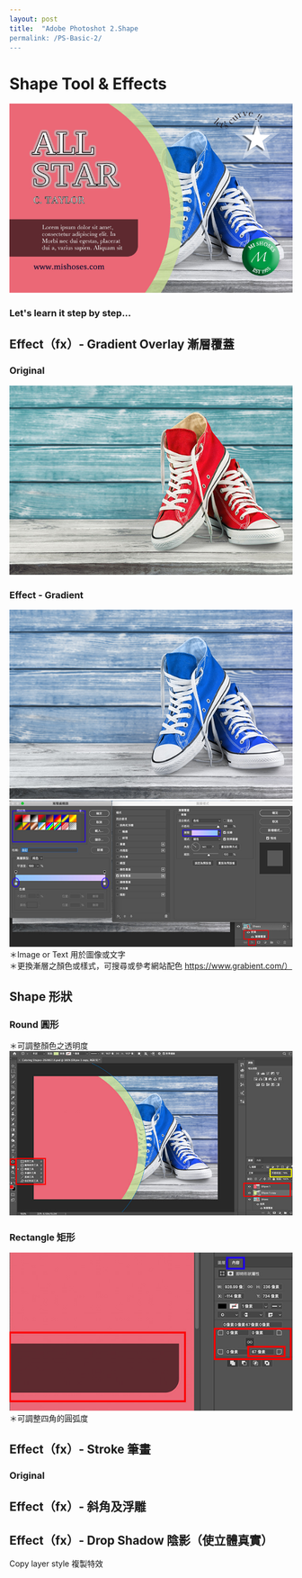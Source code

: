 ```yaml
---
layout: post
title:  "Adobe Photoshot 2.Shape 
permalink: /PS-Basic-2/
---
```


# Shape Tool & Effects  


![G02](/assets/ColoringShapes-20200218.jpg)  

### Let's learn it step by step...  

## Effect（fx）- Gradient Overlay 漸層覆蓋  
### Original  
![G01](/assets/Original-allstar.jpg)  
### Effect - Gradient  
![G03](/assets/Effect-Gradient.jpg)  
![G04](/assets/Effect-Gradient01.jpg)  
＊Image or Text 用於圖像或文字  
＊更換漸層之顏色或樣式，可搜尋或參考網站配色 https://www.grabient.com/）  
  
## Shape 形狀  
### Round 圓形  
＊可調整顏色之透明度
![G05](/assets/Shapes-1.jpg)  
### Rectangle 矩形  
![G06](/assets/Shapes-2.jpg)  
＊可調整四角的圓弧度  


## Effect（fx）- Stroke 筆畫  
### Original  


## Effect（fx）- 斜角及浮雕  
## Effect（fx）- Drop Shadow 陰影（使立體真實）  

Copy layer style 複製特效  




